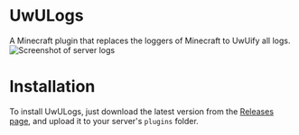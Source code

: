 # UwULogs

A Minecraft plugin that replaces the loggers of Minecraft to UwUify all logs.
<img src="https://cdn.discordapp.com/attachments/1057196412372254812/1088985262295629854/image.png" alt="Screenshot of server logs">

# Installation

To install UwULogs, just download the latest version from the [Releases page](https://github.com/honkling/UwULogs/releases), and upload it to your server's `plugins` folder.
